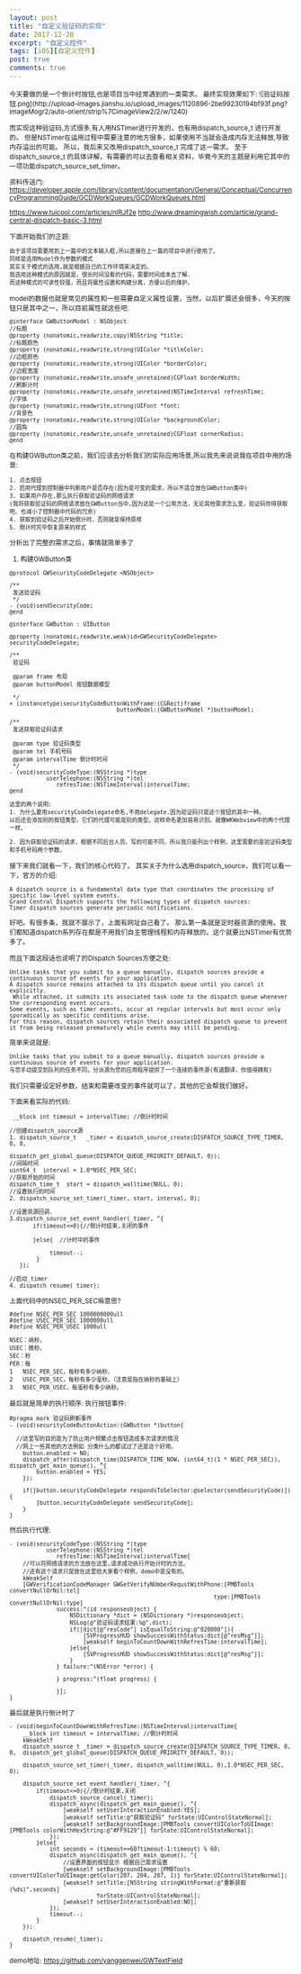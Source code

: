 ```yaml
---
layout: post
title: "自定义验证码的实现"
date: 2017-12-20
excerpt: "自定义控件"
tags: [iOS][自定义控件]
post: true
comments: true
---
```

<small>
今天要做的是一个倒计时按钮,也是项目当中经常遇到的一类需求。
最终实现效果如下:
![验证码按钮.png](http://upload-images.jianshu.io/upload_images/1120896-2be99230194bf93f.png?imageMogr2/auto-orient/strip%7CimageView2/2/w/1240)

而实现这种验证码,方式很多,有人用NSTimer进行开发的，也有用dispatch_source_t 进行开发的。
但是NSTimer在运用过程中需要注意的地方很多，如果使用不当就会造成内存无法释放,导致内存溢出的可能。
所以，我后来又改用dispatch_source_t 完成了这一需求。
至于dispatch_source_t 的具体详解，有需要的可以去查看相关资料，毕竟今天的主题是利用它其中的一项功能dispatch_source_set_timer。

资料传送门:
https://developer.apple.com/library/content/documentation/General/Conceptual/ConcurrencyProgrammingGuide/GCDWorkQueues/GCDWorkQueues.html

https://www.tuicool.com/articles/nIRJf2e
http://www.dreamingwish.com/article/grand-central-dispatch-basic-3.html

下面开始我们的正题:
```
由于该项目需要用到上一篇中的文本输入框,所以直接在上一篇的项目中进行使用了。
同样是选用Model作为参数的模式
其实关于模式的选用,就是根据自己的工作环境来决定的。
我选用这种模式的原因就是，很长时间没看的代码，需要时间成本去了解.
而这种模式的可读性较强，而且将属性设置和构建分离，方便以后的维护。
```

model的数据也就是常见的属性和一些需要自定义属性设置，当然，以后扩展还会很多，今天的按钮只是其中之一，所以目前属性就这些吧.
```
@interface GWButtonModel : NSObject
//标题
@property (nonatomic,readwrite,copy)NSString *title;
//标题颜色
@property (nonatomic,readwrite,strong)UIColor *titleColor;
//边框颜色
@property (nonatomic,readwrite,strong)UIColor *borderColor;
//边框宽度
@property (nonatomic,readwrite,unsafe_unretained)CGFloat borderWidth;
//刷新计时
@property (nonatomic,readwrite,unsafe_unretained)NSTimeInterval refreshTime;
//字体
@property (nonatomic,readwrite,strong)UIFont *font;
//背景色
@property (nonatomic,readwrite,strong)UIColor *backgroundColor;
//圆角
@property (nonatomic,readwrite,unsafe_unretained)CGFloat cornerRadius;
@end
```

在构建GWButton类之前，我们应该去分析我们的实际应用场景,所以我先来说说我在项目中用的场景:
```
1. 点击按钮 
2. 启用代理到控制器中判断用户是否存在(因为是可变的需求，所以不适合放在GWButton类中)
3. 如果用户存在,那么执行获取验证码的网络请求
(我将获取验证码的网络请求放在GWButton当中,因为这是一个公用方法，无论其他需求怎么变，验证码你得获取吧。也减小了控制器中代码的冗余)
4. 获取到验证码之后开始倒计时。否则就是保持原样
5. 倒计时完毕恢复原来的样式
```
分析出了完整的需求之后，事情就简单多了
1. 构建GWButton类
```
@protocol GWSecurityCodeDelegate <NSObject>

/**
 发送验证码
 */
- (void)sendSecurityCode;
@end

@interface GWButton : UIButton

@property (nonatomic,readwrite,weak)id<GWSecurityCodeDelegate>   securityCodeDelegate;

/**
 验证码

 @param frame 布局
 @param buttonModel 按钮数据模型

 */
+ (instancetype)securityCodeButtonWithFrame:(CGRect)frame
                                buttonModel:(GWButtonModel *)buttonModel;

/**
 发送获取验证码请求

 @param type 验证码类型
 @param tel 手机号码
 @param intervalTime 倒计时时间
 */
- (void)securityCodeType:(NSString *)type
           userTelephone:(NSString *)tel
              refresTime:(NSTimeInterval)intervalTime;
@end
```
```
这里的两个说明:
1. 为什么要用securityCodeDelegate命名,不用delegate.因为验证码只是这个按钮的其中一种。
以后还会添加别的按钮类型，它们的代理可能是别的类型。这样命名更加容易识别。就像WKWebview中的两个代理一样。

2. 因为获取验证码的请求，根据不同后台人员，写的可能不同，所以我只能列出个样例，这里需要的是验证码类型和手机号码两个参数。

```
接下来我们就看一下，我们的核心代码了。
其实关于为什么选用dispatch_source，我们可以看一下，官方的介绍:
```
A dispatch source is a fundamental data type that coordinates the processing of specific low-level system events. 
Grand Central Dispatch supports the following types of dispatch sources:
Timer dispatch sources generate periodic notifications.
```
好吧。有很多条，我就不展示了，上面有网址自己看了。
那么第一条就是定时器资源的使用。我们都知道dispatch系列存在都是不用我们自主管理线程和内存释放的。这个就要比NSTimer有优势多了。

而且下面这段话也说明了的Dispatch Sources方便之处:
```
Unlike tasks that you submit to a queue manually, dispatch sources provide a continuous source of events for your application. 
A dispatch source remains attached to its dispatch queue until you cancel it explicitly.
 While attached, it submits its associated task code to the dispatch queue whenever the corresponding event occurs. 
Some events, such as timer events, occur at regular intervals but most occur only sporadically as specific conditions arise. 
For this reason, dispatch sources retain their associated dispatch queue to prevent it from being released prematurely while events may still be pending.
```

简单来说就是: 
```
Unlike tasks that you submit to a queue manually, dispatch sources provide a continuous source of events for your application. 
与您手动提交到队列的任务不同，分派源为您的应用程序提供了一个连续的事件源(有道翻译，你值得拥有)
```
我们只需要设定好参数，结束和需要改变的事件就可以了，其他的它会帮我们做好。

下面来看实际的代码:
```
 __block int timeout = intervalTime; //倒计时时间

//创建dispatch_source源
1. dispatch_source_t   _timer = dispatch_source_create(DISPATCH_SOURCE_TYPE_TIMER, 0, 0,
                                       dispatch_get_global_queue(DISPATCH_QUEUE_PRIORITY_DEFAULT, 0));
//间隔时间
uint64_t  interval = 1.0*NSEC_PER_SEC;
//获取开始的时间
dispatch_time_t  start = dispatch_walltime(NULL, 0);
//设置执行的时间
2. dispatch_source_set_timer(_timer, start, interval, 0);

//设置资源回调.
3.dispatch_source_set_event_handler(_timer, ^{
       if(timeout<=0){//倒计时结束,关闭的事件
  
       }else{  //计时中的事件
      
            timeout--;
        }
   });

//启动_timer
4. dispatch_resume(_timer);
```

上面代码中的NSEC_PER_SEC嘛意思?
```
#define NSEC_PER_SEC 1000000000ull
#define USEC_PER_SEC 1000000ull
#define NSEC_PER_USEC 1000ull

NSEC：纳秒。
USEC：微秒。
SEC：秒
PER：每
1   NSEC_PER_SEC，每秒有多少纳秒。
2   USEC_PER_SEC，每秒有多少毫秒。（注意是指在纳秒的基础上）
3   NSEC_PER_USEC，每毫秒有多少纳秒。
```

最后就是简单的执行顺序:
执行按钮事件:
```
#pragma mark 验证码刷新事件
- (void)securityCodeButtonAction:(GWButton *)button{
    
  //这里写的目的是为了防止用户频繁点击按钮造成多次请求的情况
  //网上一些其他的方法例如 分类什么的都试过了还是这个好用。
    button.enabled = NO;
    dispatch_after(dispatch_time(DISPATCH_TIME_NOW, (int64_t)(1 * NSEC_PER_SEC)), dispatch_get_main_queue(), ^{
        button.enabled = YES;
    });
    
    if([button.securityCodeDelegate respondsToSelector:@selector(sendSecurityCode)]){
        [button.securityCodeDelegate sendSecurityCode];
    }
}
```

然后执行代理:
```
- (void)securityCodeType:(NSString *)type
           userTelephone:(NSString *)tel
              refresTime:(NSTimeInterval)intervalTime{
    //可以将网络请求的方法放在这里,请求成功执行开始计时的方法。
    //还有这个请求只是放在这里给大家看个样例，demo中是没有的。
    kWeakSelf
    [GWVerificationCodeManager GWGetVerifyNUmberRequstWithPhone:[PMBTools convertNullOrNil:tel]
                                                             type:[PMBTools convertNullOrNil:type]
              success:^(id responseobject) {
                  NSDictionary *dict = (NSDictionary *)responseobject;
                  NSLog(@"验证码请求结果:%@",dict);
                  if([dict[@"resCode"] isEqualToString:@"020000"]){
                      [SVProgressHUD showSuccessWithStatus:dict[@"resMsg"]];
                      [weakself beginToCountDownWithRefresTime:intervalTime];
                  }else{
                      [SVProgressHUD showSuccessWithStatus:dict[@"resMsg"]];
                  }
              } failure:^(NSError *error) {
                  
              } progress:^(float progress) {
                  
              }];
}
```
最后就是执行倒计时了
```
- (void)beginToCountDownWithRefresTime:(NSTimeInterval)intervalTime{
    __block int timeout = intervalTime; //倒计时时间
    kWeakSelf
    dispatch_source_t _timer = dispatch_source_create(DISPATCH_SOURCE_TYPE_TIMER, 0, 0,  dispatch_get_global_queue(DISPATCH_QUEUE_PRIORITY_DEFAULT, 0));
    
    dispatch_source_set_timer(_timer, dispatch_walltime(NULL, 0),1.0*NSEC_PER_SEC, 0);
    
    dispatch_source_set_event_handler(_timer, ^{
        if(timeout<=0){//倒计时结束,关闭
            dispatch_source_cancel(_timer);
            dispatch_async(dispatch_get_main_queue(), ^{
                [weakself setUserInteractionEnabled:YES];
                [weakself setTitle:@"获取验证码" forState:UIControlStateNormal];
                [weakself setBackgroundImage:[PMBTools convertUIColorToUIImage:[PMBTools colorWithHexString:@"#FF9129"]] forState:UIControlStateNormal];
            });
        }else{
            int seconds = (timeout==60?timeout-1:timeout) % 60;
            dispatch_async(dispatch_get_main_queue(), ^{
                //设置界面的按钮显示 根据自己需求设置
                [weakself setBackgroundImage:[PMBTools convertUIColorToUIImage:getColor(207, 204, 207, 1)] forState:UIControlStateNormal];
                [weakself setTitle:[NSString stringWithFormat:@"重新获取(%ds)",seconds]
                          forState:UIControlStateNormal];
                [weakself setUserInteractionEnabled:NO];
            });
            timeout--;
        }
    });
    
    dispatch_resume(_timer);
}
```

demo地址:
https://github.com/yanggenwei/GWTextField

</small>


